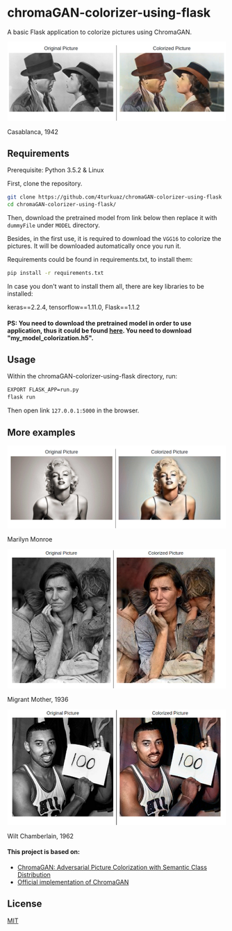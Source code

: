 # chromaGAN-colorizer-using-flask

A basic Flask application to colorize pictures using ChromaGAN.

![Casablanca](examples/casablanca.png?raw=true)

Casablanca, 1942

## Requirements

Prerequisite: Python 3.5.2 & Linux

First, clone the repository.

```bash
git clone https://github.com/4turkuaz/chromaGAN-colorizer-using-flask
cd chromaGAN-colorizer-using-flask/
```

Then, download the pretrained model from link below then replace it with `dummyFile` under `MODEL` directory.

Besides, in the first use, it is required to download the `VGG16` to colorize the pictures. It will be downloaded automatically once you run it.

Requirements could be found in requirements.txt, to install them:

```bash
pip install -r requirements.txt
```

In case you don't want to install them all, there are key libraries to be installed:

keras==2.2.4, tensorflow==1.11.0, Flask==1.1.2

#### PS: You need to download the pretrained model in order to use application, thus it could be found [here](https://drive.google.com/drive/folders/12s4rbLmnjW4e8MmESbfRStGbrjOrahlW). You need to download "my_model_colorization.h5".

## Usage

Within the chromaGAN-colorizer-using-flask directory, run:

```bash
EXPORT FLASK_APP=run.py
flask run
```

Then open link `127.0.0.1:5000` in the browser.

## More examples

![Marilyn Monroe](examples/marilyn_monroe.png?raw=true)

Marilyn Monroe

![Migrant Mother](examples/migrant_mother.png)

Migrant Mother, 1936

![Wilt Chamberlain](examples/wilt_chamberlain.png)

Wilt Chamberlain, 1962

#### This project is based on:
- [ChromaGAN: Adversarial Picture Colorization with Semantic Class Distribution](https://arxiv.org/pdf/1907.09837.pdf)
- [Official implementation of ChromaGAN](https://github.com/pvitoria/ChromaGAN)


## License
[MIT](https://choosealicense.com/licenses/mit/)
